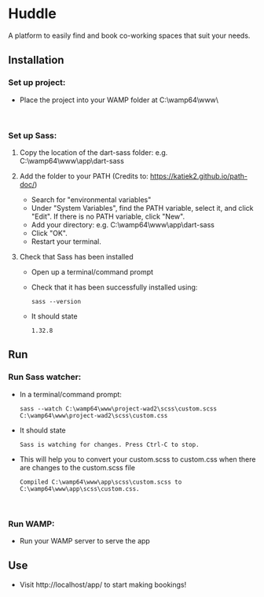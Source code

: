 # Huddle
A platform to easily find and book co-working spaces that suit your needs. 
 
## Installation

### Set up project:
* Place the project into your WAMP folder at C:\wamp64\www\

<br>

### Set up Sass:
1. Copy the location of the dart-sass folder: e.g. C:\wamp64\www\app\dart-sass

2. Add the folder to your PATH (Credits to: https://katiek2.github.io/path-doc/)
    * Search for "environmental variables"
    * Under "System Variables", find the PATH variable, select it, and click "Edit". If there is no PATH variable, click "New".
    * Add your directory: e.g. C:\wamp64\www\app\dart-sass
    * Click "OK".
    * Restart your terminal.

3. Check that Sass has been installed
    * Open up a terminal/command prompt
    * Check that it has been successfully installed using:

        ```
        sass --version
        ```
    * It should state

        ```
        1.32.8
        ```


## Run

### Run Sass watcher:
* In a terminal/command prompt:
    ```
    sass --watch C:\wamp64\www\project-wad2\scss\custom.scss C:\wamp64\www\project-wad2\scss\custom.css
    ```
* It should state
    ```
    Sass is watching for changes. Press Ctrl-C to stop.
    ```
    
* This will help you to convert your custom.scss to custom.css when there are changes to the custom.scss file
    ```
    Compiled C:\wamp64\www\app\scss\custom.scss to C:\wamp64\www\app\scss\custom.css.
    ```

<br>

### Run WAMP:
* Run your WAMP server to serve the app


## Use
* Visit http://localhost/app/ to start making bookings!
